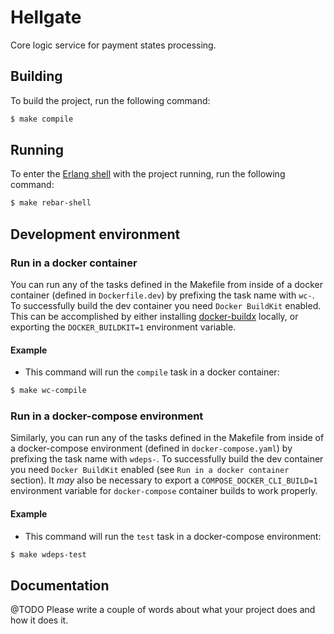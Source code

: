 # Hellgate

Core logic service for payment states processing.

## Building

To build the project, run the following command:

```bash
$ make compile
```

## Running

To enter the [Erlang shell][1] with the project running, run the following command:

```bash
$ make rebar-shell
```

## Development environment

### Run in a docker container

You can run any of the tasks defined in the Makefile from inside of a docker container (defined in `Dockerfile.dev`) by prefixing the task name with `wc-`. To successfully build the dev container you need `Docker BuildKit` enabled. This can be accomplished by either installing [docker-buildx](https://docs.docker.com/buildx/working-with-buildx/) locally, or exporting the `DOCKER_BUILDKIT=1` environment variable.

#### Example

* This command will run the `compile` task in a docker container:
```bash
$ make wc-compile
```

### Run in a docker-compose environment

Similarly, you can run any of the tasks defined in the Makefile from inside of a docker-compose environment (defined in `docker-compose.yaml`) by prefixing the task name with `wdeps-`. To successfully build the dev container you need `Docker BuildKit` enabled (see `Run in a docker container` section). It *may* also be necessary to export a `COMPOSE_DOCKER_CLI_BUILD=1` environment variable for `docker-compose` container builds to work properly.

#### Example

* This command will run the `test` task in a docker-compose environment:
```bash
$ make wdeps-test
```

## Documentation

@TODO Please write a couple of words about what your project does and how it does it.

[1]: http://erlang.org/doc/man/shell.html
